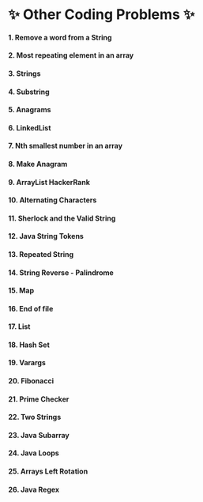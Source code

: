 # :sparkles: Other Coding Problems :sparkles:

#### 1.  Remove a word from a String
#### 2.  Most repeating element in an array
#### 3.  Strings
#### 4.  Substring
#### 5.  Anagrams
#### 6.  LinkedList
#### 7.  Nth smallest number in an array
#### 8.  Make Anagram
#### 9.  ArrayList HackerRank
#### 10. Alternating Characters
#### 11. Sherlock and the Valid String
#### 12. Java String Tokens
#### 13. Repeated String
#### 14. String Reverse - Palindrome
#### 15. Map
#### 16. End of file
#### 17. List
#### 18. Hash Set
#### 19. Varargs
#### 20. Fibonacci
#### 21. Prime Checker
#### 22. Two Strings
#### 23. Java Subarray
#### 24. Java Loops
#### 25. Arrays Left Rotation
#### 26. Java Regex
 
